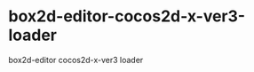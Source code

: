 box2d-editor-cocos2d-x-ver3-loader
==================================

box2d-editor cocos2d-x-ver3 loader 
